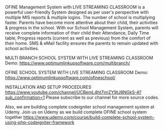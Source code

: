 OFINE Management System with LIVE STREAMING CLASSROOM is a powerful user-friendly System designed as per user's perspective with multiple MIS reports & multiple logins. The number of school is multiplying faster. Parents have become more attentive about their child, their activities & progress in the school. With our School Management System, parents will receive complete information of their child their Attendance, Daily Time table, Progress reports (current as well as previous) from the comfort of their home. SMS & eMail facility ensures the parents to remain updated with school activities.

MULTI BRANCH SCHOOL SYSTEM WITH LIVE STREAMING CLASSROOM
Demo: https://www.optimumlinkupsoftware.com/multibranch/

OFINE SCHOOL SYSTEM WITH LIVE STREAMING CLASSROOM
Demo: https://www.optimumlinkupsoftware.com/ofineschool/

INSTALLATION AND SETUP PROCEDURES
https://www.youtube.com/channel/UCBemL4ht7jmZY9tJ8NGkS-A?sub_confirmation=1
Please subscribe to our channel for more source codes.


Also, we are building complete codeigniter school management system at Udemy. 
Join us on Udemy as we build complete OFINE school system together
https://www.udemy.com/course/build-complete-school-system-using-php-codeigniter-framework
